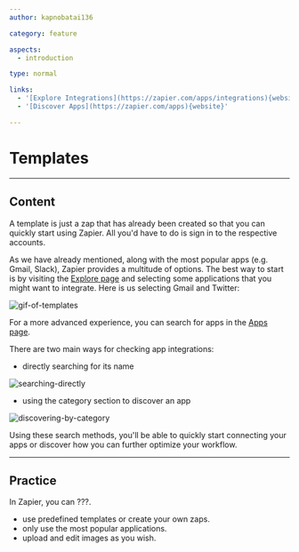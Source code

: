 ```yaml
---
author: kapnobatai136

category: feature

aspects:
  - introduction

type: normal

links:
  - '[Explore Integrations](https://zapier.com/apps/integrations){website}'
  - '[Discover Apps](https://zapier.com/apps){website}'

---
```


# Templates

---
## Content

A template is just a zap that has already been created so that you can quickly start using Zapier. All you'd have to do is sign in to the respective accounts.

As we have already mentioned, along with the most popular apps (e.g. Gmail, Slack), Zapier provides a multitude of options. The best way to start is by visiting the [Explore page](https://zapier.com/apps/integrations) and selecting some applications that you might want to integrate. Here is us selecting Gmail and Twitter:

![gif-of-templates](https://img.enkipro.com/b7d89356a77f72097900aa215f22b02e.gif)

For a more advanced experience, you can search for apps in the [Apps page](https://zapier.com/apps).

There are two main ways for checking app integrations:
- directly searching for its name

![searching-directly](https://img.enkipro.com/5fadfa427b44901a352514ee4b6e5f6c.png)

- using the category section to discover an app

![discovering-by-category](https://img.enkipro.com/87c3f9b1b7c3a9c5b3e5488629d38253.png)

Using these search methods, you'll be able to quickly start connecting your apps or discover how you can further optimize your workflow.

---
## Practice

In Zapier, you can ???.

* use predefined templates or create your own zaps.
* only use the most popular applications.
* upload and edit images as you wish.